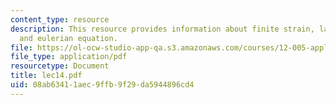```yaml
---
content_type: resource
description: This resource provides information about finite strain, lagrangian equation
  and eulerian equation.
file: https://ol-ocw-studio-app-qa.s3.amazonaws.com/courses/12-005-applications-of-continuum-mechanics-to-earth-atmospheric-and-planetary-sciences-spring-2006/08ab63411aec9ffb9f29da5944896cd4_lec14.pdf
file_type: application/pdf
resourcetype: Document
title: lec14.pdf
uid: 08ab6341-1aec-9ffb-9f29-da5944896cd4
---
```

